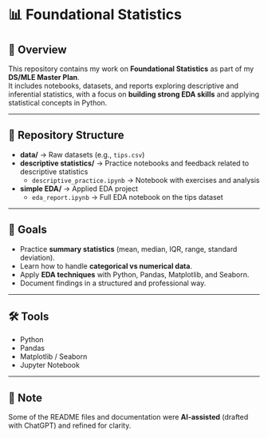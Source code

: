 # 📊 Foundational Statistics

## 📌 Overview

This repository contains my work on **Foundational Statistics** as part of my **DS/MLE Master Plan**.  
It includes notebooks, datasets, and reports exploring descriptive and inferential statistics, with a focus on **building strong EDA skills** and applying statistical concepts in Python.

---

## 📂 Repository Structure

- **data/** → Raw datasets (e.g., `tips.csv`)
- **descriptive statistics/** → Practice notebooks and feedback related to descriptive statistics
  - `descriptive_practice.ipynb` → Notebook with exercises and analysis
- **simple EDA/** → Applied EDA project
  - `eda_report.ipynb` → Full EDA notebook on the tips dataset

---

## 🎯 Goals

- Practice **summary statistics** (mean, median, IQR, range, standard deviation).
- Learn how to handle **categorical vs numerical data**.
- Apply **EDA techniques** with Python, Pandas, Matplotlib, and Seaborn.
- Document findings in a structured and professional way.

---

## 🛠️ Tools

- Python
- Pandas
- Matplotlib / Seaborn
- Jupyter Notebook

---

## 🤖 Note

Some of the README files and documentation were **AI-assisted** (drafted with ChatGPT) and refined for clarity.
